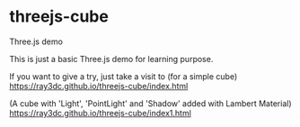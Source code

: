 # threejs-cube
Three.js demo

This is just a basic Three.js demo for learning purpose.

If you want to give a try, just take a visit to (for a simple cube) https://ray3dc.github.io/threejs-cube/index.html

(A cube with 'Light', 'PointLight' and 'Shadow' added with Lambert Material) https://ray3dc.github.io/threejs-cube/index1.html
